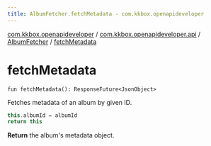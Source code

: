 ```yaml
---
title: AlbumFetcher.fetchMetadata - com.kkbox.openapideveloper
---
```


[com.kkbox.openapideveloper](../../index.html) / [com.kkbox.openapideveloper.api](../index.html) / [AlbumFetcher](index.html) / [fetchMetadata](.)

# fetchMetadata

`fun fetchMetadata(): ResponseFuture<JsonObject>`

Fetches metadata of an album by given ID.

``` kotlin
this.albumId = albumId
return this
```

**Return**
the album's metadata object.

